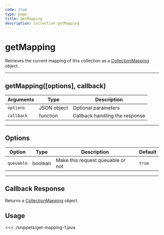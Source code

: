 ```yaml
---
code: true
type: page
title: getMapping
description: Collection:getMapping
---
```


# getMapping

Retrieves the current mapping of this collection as a [CollectionMapping](/sdk/android/3/core-classes/collection-mapping) object.

---

## getMapping([options], callback)

| Arguments  | Type        | Description                    |
| ---------- | ----------- | ------------------------------ |
| `options`  | JSON object | Optional parameters            |
| `callback` | function    | Callback handling the response |

---

## Options

| Option     | Type    | Description                       | Default |
| ---------- | ------- | --------------------------------- | ------- |
| `queuable` | boolean | Make this request queuable or not | `true`  |

---

## Callback Response

Returns a [CollectionMapping](/sdk/android/3/core-classes/collection-mapping) object.

## Usage

<<< ./snippets/get-mapping-1.java
